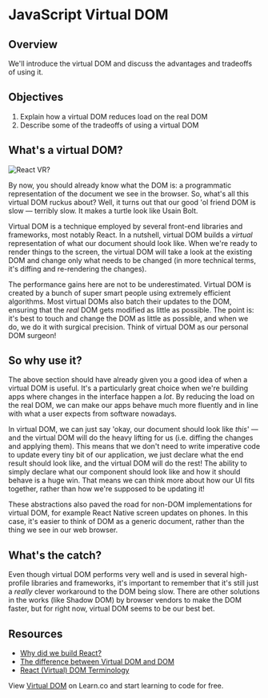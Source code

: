 # JavaScript Virtual DOM

## Overview

We'll introduce the virtual DOM and discuss the advantages and tradeoffs of using it.

## Objectives

1. Explain how a virtual DOM reduces load on the real DOM
2. Describe some of the tradeoffs of using a virtual DOM

## What's a virtual DOM?
![React VR?](https://media.giphy.com/media/3o7qDL7l1IZAQvxvj2/giphy.gif)

By now, you should already know what the DOM is: a programmatic representation of the document we see in the browser. So, what's all this virtual DOM ruckus about? Well, it turns out that our good 'ol friend DOM is slow — terribly slow. It makes a turtle look like Usain Bolt.

Virtual DOM is a technique employed by several front-end libraries and frameworks, most notably React. In a nutshell, virtual DOM builds a _virtual_ representation of what our document should look like. When we're ready to render things to the screen, the virtual DOM will take a look at the existing DOM and change only what needs to be changed (in more technical terms, it's diffing and re-rendering the changes).

The performance gains here are not to be underestimated. Virtual DOM is created by a bunch of super smart people using extremely efficient algorithms. Most virtual DOMs also batch their updates to the DOM, ensuring that the _real_ DOM gets modified as little as possible. The point is: it's best to touch and change the DOM as little as possible, and when we do, we do it with surgical precision. Think of virtual DOM as our personal DOM surgeon!

## So why use it?
The above section should have already given you a good idea of when a virtual DOM is useful. It's a particularly great choice when we're building apps where changes in the interface happen a _lot_. By reducing the load on the real DOM, we can make our apps behave much more fluently and in line with what a user expects from software nowadays.

In virtual DOM, we can just say 'okay, our document should look like _this_' — and the virtual DOM will do the heavy lifting for us (i.e. diffing the changes and applying them). This means that we don't need to write imperative code to update every tiny bit of our application, we just declare what the end result should look like, and the virtual DOM will do the rest! The ability to simply declare what our component should look like and how it should behave is a huge win. That means we can think more about how our UI fits together, rather than how we're supposed to be updating it!

These abstractions also paved the road for non-DOM implementations for virtual DOM, for example React Native screen updates on phones. In this case, it's easier to think of DOM as a generic document, rather than the thing we see in our web browser.

## What's the catch?
Even though virtual DOM performs very well and is used in several high-profile libraries and frameworks, it's important to remember that it's still just a _really_ clever workaround to the DOM being slow. There are other solutions in the works (like Shadow DOM) by browser vendors to make the DOM faster, but for right now, virtual DOM seems to be our best bet.

## Resources
- [Why did we build React?](https://facebook.github.io/react/blog/2013/06/05/why-react.html)
- [The difference between Virtual DOM and DOM](http://reactkungfu.com/2015/10/the-difference-between-virtual-dom-and-dom/)
- [React (Virtual) DOM Terminology](https://facebook.github.io/react/docs/glossary.html)

<p class='util--hide'>View <a href='https://learn.co/lessons/javascript-virtual-dom'>Virtual DOM</a> on Learn.co and start learning to code for free.</p>
